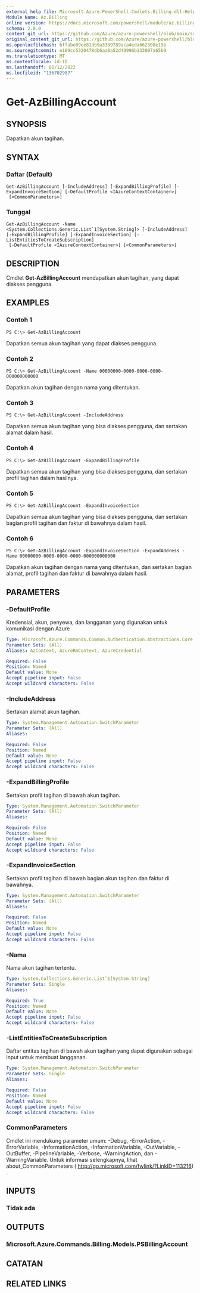 ```yaml
---
external help file: Microsoft.Azure.PowerShell.Cmdlets.Billing.dll-Help.xml
Module Name: Az.Billing
online version: https://docs.microsoft.com/powershell/module/az.billing/get-azbillingaccount
schema: 2.0.0
content_git_url: https://github.com/Azure/azure-powershell/blob/main/src/Billing/Billing/help/Get-AzBillingAccount.md
original_content_git_url: https://github.com/Azure/azure-powershell/blob/main/src/Billing/Billing/help/Get-AzBillingAccount.md
ms.openlocfilehash: bffabe09ee81db9a3389789aca4eda662308e19b
ms.sourcegitcommit: e109cc5320478db6aa8a52d49996b133007a65b9
ms.translationtype: MT
ms.contentlocale: id-ID
ms.lasthandoff: 01/12/2022
ms.locfileid: "136702987"
---
```

# Get-AzBillingAccount

## SYNOPSIS
Dapatkan akun tagihan.

## SYNTAX

### Daftar (Default)
```
Get-AzBillingAccount [-IncludeAddress] [-ExpandBillingProfile] [-ExpandInvoiceSection] [-DefaultProfile <IAzureContextContainer>]
 [<CommonParameters>]
```

### Tunggal
```
Get-AzBillingAccount -Name <System.Collections.Generic.List`1[System.String]> [-IncludeAddress] [-ExpandBillingProfile] [-ExpandInvoiceSection] [-ListEntitiesToCreateSubscription]
 [-DefaultProfile <IAzureContextContainer>] [<CommonParameters>]
```

## DESCRIPTION
Cmdlet **Get-AzBillingAccount** mendapatkan akun tagihan, yang dapat diakses pengguna. 

## EXAMPLES

### Contoh 1
```
PS C:\> Get-AzBillingAccount
```

Dapatkan semua akun tagihan yang dapat diakses pengguna.

### Contoh 2
```
PS C:\> Get-AzBillingAccount -Name 00000000-0000-0000-0000-000000000000
```

Dapatkan akun tagihan dengan nama yang ditentukan.

### Contoh 3
```
PS C:\> Get-AzBillingAccount -IncludeAddress
```

Dapatkan semua akun tagihan yang bisa diakses pengguna, dan sertakan alamat dalam hasil.

### Contoh 4
```
PS C:\> Get-AzBillingAccount -ExpandBillingProfile
```

Dapatkan semua akun tagihan yang bisa diakses pengguna, dan sertakan profil tagihan dalam hasilnya.

### Contoh 5
```
PS C:\> Get-AzBillingAccount -ExpandInvoiceSection
```

Dapatkan semua akun tagihan yang bisa diakses pengguna, dan sertakan bagian profil tagihan dan faktur di bawahnya dalam hasil.

### Contoh 6
```
PS C:\> Get-AzBillingAccount -ExpandInvoiceSection -ExpandAddress -Name 00000000-0000-0000-0000-000000000000
```

Dapatkan akun tagihan dengan nama yang ditentukan, dan sertakan bagian alamat, profil tagihan dan faktur di bawahnya dalam hasil.

## PARAMETERS

### -DefaultProfile
Kredensial, akun, penyewa, dan langganan yang digunakan untuk komunikasi dengan Azure

```yaml
Type: Microsoft.Azure.Commands.Common.Authentication.Abstractions.Core.IAzureContextContainer
Parameter Sets: (All)
Aliases: AzContext, AzureRmContext, AzureCredential

Required: False
Position: Named
Default value: None
Accept pipeline input: False
Accept wildcard characters: False
```

### -IncludeAddress
Sertakan alamat akun tagihan.

```yaml
Type: System.Management.Automation.SwitchParameter
Parameter Sets: (All)
Aliases:

Required: False
Position: Named
Default value: None
Accept pipeline input: False
Accept wildcard characters: False
```

### -ExpandBillingProfile
Sertakan profil tagihan di bawah akun tagihan.

```yaml
Type: System.Management.Automation.SwitchParameter
Parameter Sets: (All)
Aliases:

Required: False
Position: Named
Default value: None
Accept pipeline input: False
Accept wildcard characters: False
```

### -ExpandInvoiceSection
Sertakan profil tagihan di bawah bagian akun tagihan dan faktur di bawahnya.

```yaml
Type: System.Management.Automation.SwitchParameter
Parameter Sets: (All)
Aliases:

Required: False
Position: Named
Default value: None
Accept pipeline input: False
Accept wildcard characters: False
```

### -Nama
Nama akun tagihan tertentu.

```yaml
Type: System.Collections.Generic.List`1[System.String]
Parameter Sets: Single
Aliases:

Required: True
Position: Named
Default value: None
Accept pipeline input: False
Accept wildcard characters: False
```

### -ListEntitiesToCreateSubscription
Daftar entitas tagihan di bawah akun tagihan yang dapat digunakan sebagai input untuk membuat langganan.

```yaml
Type: System.Management.Automation.SwitchParameter
Parameter Sets: Single
Aliases:

Required: False
Position: Named
Default value: None
Accept pipeline input: False
Accept wildcard characters: False
```

### CommonParameters
Cmdlet ini mendukung parameter umum: -Debug, -ErrorAction, -ErrorVariable, -InformationAction, -InformationVariable, -OutVariable, -OutBuffer, -PipelineVariable, -Verbose, -WarningAction, dan -WarningVariable. Untuk informasi selengkapnya, lihat about_CommonParameters ( http://go.microsoft.com/fwlink/?LinkID=113216) .

## INPUTS

### Tidak ada

## OUTPUTS

### Microsoft.Azure.Commands.Billing.Models.PSBillingAccount

## CATATAN

## RELATED LINKS
